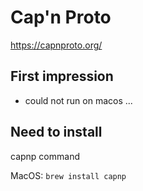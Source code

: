 # Cap'n Proto

https://capnproto.org/

## First impression

- could not run on macos ...

## Need to install

capnp command

MacOS: `brew install capnp`
